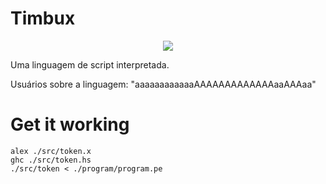 # Timbux

<p align="center">
  <img src="https://github.com/itepifanio/timbu/blob/master/docs/img/timbu.png">
</p>

Uma linguagem de script interpretada.

Usuários sobre a linguagem: "aaaaaaaaaaaaAAAAAAAAAAAAAaaAAAaa"

# Get it working

`alex ./src/token.x`<br>
`ghc ./src/token.hs`<br>
`./src/token < ./program/program.pe`<br>

